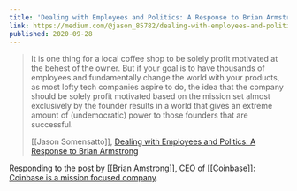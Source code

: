 ```yaml
---
title: 'Dealing with Employees and Politics: A Response to Brian Armstrong'
link: https://medium.com/@jason_85782/dealing-with-employees-and-politics-a-response-to-brian-armstrong-60e5c1d59158
published: 2020-09-28
---
```


>  It is one thing for a local coffee shop to be solely profit motivated at the behest of the owner. But if your goal is to have thousands of employees and fundamentally change the world with your products, as most lofty tech companies aspire to do, the idea that the company should be solely profit motivated based on the mission set almost exclusively by the founder results in a world that gives an extreme amount of (undemocratic) power to those founders that are successful. 
> 
> [[Jason Somensatto]], [Dealing with Employees and Politics: A Response to Brian Armstrong](https://medium.com/@jason_85782/dealing-with-employees-and-politics-a-response-to-brian-armstrong-60e5c1d59158)

Responding to the post by [[Brian Amstrong]], CEO of [[Coinbase]]: [Coinbase is a mission focused company](https://blog.coinbase.com/coinbase-is-a-mission-focused-company-af882df8804).